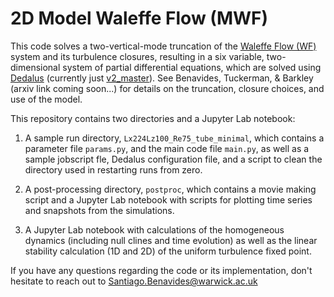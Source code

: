 # 2D Model Waleffe Flow (MWF)
This code solves a two-vertical-mode truncation of the [Waleffe Flow (WF)](https://doi.org/10.1017/jfm.2016.92) system and its turbulence closures, resulting in a six variable, two-dimensional system of partial differential equations, which are solved using [Dedalus](https://dedalus-project.org/) (currently just [v2_master](https://github.com/DedalusProject/dedalus/tree/v2_master)). See Benavides, Tuckerman, & Barkley (arxiv link coming soon...) for details on the truncation, closure choices, and use of the model.

This repository contains two directories and a Jupyter Lab notebook:

1. A sample run directory, `Lx224Lz100_Re75_tube_minimal`, which contains a parameter file `params.py`, and the main code file `main.py`, as well as a sample jobscript fle, Dedalus configuration file, and a script to clean the directory used in restarting runs from zero.

2. A post-processing directory, `postproc`, which contains a movie making script and a Jupyter Lab notebook with scripts for plotting time series and snapshots from the simulations.

3. A Jupyter Lab notebook with calculations of the homogeneous dynamics (including null clines and time evolution) as well as the linear stability calculation (1D and 2D) of the uniform turbulence fixed point.

If you have any questions regarding the code or its implementation, don't hesitate to reach out to Santiago.Benavides@warwick.ac.uk 
